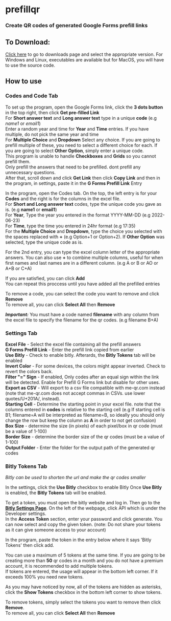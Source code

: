 # prefillqr
### Create QR codes of generated Google Forms prefill links

## To Download:
[Click here](https://github.com/IonAir1/prefillqr/releases/tag/release1.1.1) to go to downloads page and select the appropriate version.
For Windows and Linux, executables are available but for MacOS, you will have to use the source code.


## How to use

### Codes and Code Tab

To set up the program, open the Google Forms link, click the **3 dots button** in the top right, then click **Get pre-filled Link**  
For **Short answer text** and **Long answer text** type in a unique **code** (e.g *name1* or *email1*)  
Enter a random year and time for **Year** and **Time** entries. If you have multiple, do not pick the same year and time  
For **Multiple Choice** and **Dropdown** Select any choice. If you are going to prefill multiple of these, you need to select a different choice for each. If you are going to select **Other Option**, simply enter a unique code.  
This program is unable to handle **Checkboxes** and **Grids** so you cannot prefill them.  
Only prefill the answers that need to be prefilled. dont prefill any unnecessary questions.  
After that, scroll down and click **Get Link** then click **Copy Link** and then in the program, in settings, paste it in the **G Forms Prefill Link** Entry  


In the program, open the Codes tab. On the top, the left entry is for your **Codes** and the right is for the columns in the excel file.  
For **Short and Long answer text** codes, type the unique code you gave as is. (e.g **name1** or **email1**)  
For **Year**, Type the year you entered in the format YYYY-MM-DD (e.g 2022-06-23)  
For **Time**, type the time you entered in 24hr format (e.g 17:35)  
For the **Multiple Choice** and **Dropdown**, type the choice you selected with the spaces replaced with **+** (e.g Option+1 or Option+2). If **Other Option** was selected, type the unique code as is.  

For the 2nd entry, you can type the excel column letter of the appropriate answers. You can also use **+** to combine multiple columns, useful for when first names and last names are in a different column. (e.g A or B or AO or A+B or C+A)

If you are satisfied, you can click **Add**  
You can repeat this proccess until you have added all the prefilled entries  

To remove a code, you can select the code you want to remove and click **Remove**  
To remove all, you can click **Select All** then **Remove**

***Important:*** You must have a code named **filename** with any column from the excel file to specify the filename for the qr codes. (e.g filename      B+A)  

### Settings Tab

**Excel File** - Select the excel file containing all the prefill answers  
**G Forms Prefill Link** - Enter the prefill link copied from earlier  
**Use Bitly** - Check to enable bitly. Afterards, the **Bitly Tokens** tab will be enabled  
**Invert Color** - For some devices, the colors might appear inverted. Check to revert the colors back.  
**Filter "=" Sign** - If enabled, Only codes after an equal sign within the link will be detected. Enable for Prefill G Forms link but disable for other uses.  
**Export as CSV** - Will export to a csv file compatible with me-qr.com instead (note that me-qr.com does not accept commas in CSVs. use lower quotes/U+201A/‚ instead).  
**Starting Cell** - Determine the starting point in your excel file. note that the columns entered in **codes** is relative to the starting cell (e.g If starting cell is B1; filename=A will be interpreted as filename=B, so ideally you should only change the row but keep the column as **A** in order to not get confusion)  
**Box Size** - determine the size (in pixels) of each pixel/box in qr code (must be a value of 1-100)  
**Border Size** - determine the border size of the qr codes (must be a value of 1-100)  
**Output Folder** - Enter the folder for the output path of the generated qr codes

### Bitly Tokens Tab

*Bitly can be used to shorten the url and make the qr codes smaller*

In the settings, click the **Use Bitly** checkbox to enable Bitly
Once **Use Bitly** is enabled, the **Bitly Tokens** tab will be enabled.

To get a token, you must open the bitly website and log in. Then go to the [**Bitly Settings Page**](https://app.bitly.com/settings/profile/). On the left of the webpage, click API which is under the Developer settings.  
In the **Access Token** section, enter your password and click generate. You can now select and copy the given token. (note: Do not share your tokens as it can give someone access to your account)

In the program, paste the token in the entry below where it says 'Bitly Tokens' then click add.

You can use a maximum of 5 tokens at the same time. If you are going to be creating more than **50** qr codes in a month and you do not have a premium account, it is recommended to add multiple tokens.  
If tokens are entered, the usage will appear in the bottom left corner. If it exceeds 100% you need new tokens.

As you may have noticed by now, all of the tokens are hidden as asterisks, click the **Show Tokens** checkbox in the bottom left corner to show tokens.

To remove tokens, simply select the tokens you want to remove then click **Remove**.  
To remove all, you can click **Select All** then **Remove**

